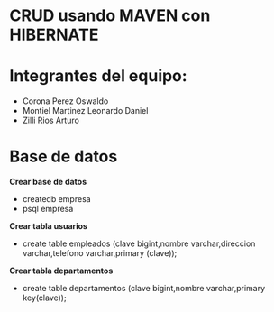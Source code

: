 
# CRUD usando MAVEN con HIBERNATE

# Integrantes del equipo:

- Corona Perez Oswaldo 
- Montiel Martinez Leonardo Daniel
- Zilli Rios Arturo


# Base de datos

**Crear base de datos**
- createdb empresa
- psql empresa

**Crear tabla usuarios**

- create table empleados (clave bigint,nombre varchar,direccion varchar,telefono varchar,primary (clave));

**Crear tabla departamentos**

- create table departamentos (clave bigint,nombre varchar,primary key(clave));

